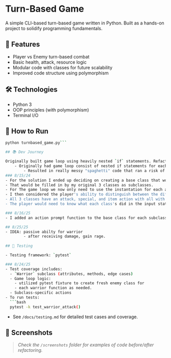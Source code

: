 # Turn-Based Game

A simple CLI-based turn-based game written in Python. Built as a hands-on project to solidify programming fundamentals.

## 🎯 Features

- Player vs Enemy turn-based combat
- Basic health, attack, resource logic
- Modular code with classes for future scalability
- Improved code structure using polymorphism

## 🛠️ Technologies

- Python 3
- OOP principles (with polymorphism)
- Terminal I/O

## 🚀 How to Run

```bash
python turnbased_game.py```

## 📚 Dev Journey

Originally built game loop using heavily nested `if` statements. Refactored using polymorphism to simplify game loop logic.
    - Originally had game loop consist of nested if statements for each of my original classes (Warrior, Rogue, Wizard). 
        - Resulted in really messy "spaghetti" code that ran a risk of adding complications as more features were added
### 8/15/24
- For the solution I ended up deciding on creating a base class that would have an empty set of attributes and functions.
- That would be filled in by my original 3 classes as subclasses.
- For The game loop we now only need to use the instantation for each action.
- I then considered the player's ability to distinguish between the different classes abilities.
- All 3 classes have an attack, special, and item action with all with different damage outputs and resource management. 
- The player would need to know what each class's did in the input statement. 

### 8/16/25        
- I added an action prompt function to the base class for each subclass to inherit with their own print statement of the action choices the player can make.

## 8/25/25
- IDEA: passive abilty for warrior
        - after receiving damage, gain rage.
      
## 🧪 Testing

- Testing framework: `pytest`

### 8/24/25 
- Test coverage includes:
  - `Warrior` subclass (attributes, methods, edge cases)
  - Game loop logic: 
    - utilized pytest fixture to create fresh enemy class for
    - each warrior function as needed.
  - Subclass-specific actions
- To run tests:
  ```bash
  pytest -k test_warrior_attack()
  ```

- See `/docs/testing.md` for detailed test cases and coverage.

## 📸 Screenshots

> _Check the `/screenshots` folder for examples of code before/after refactoring._
